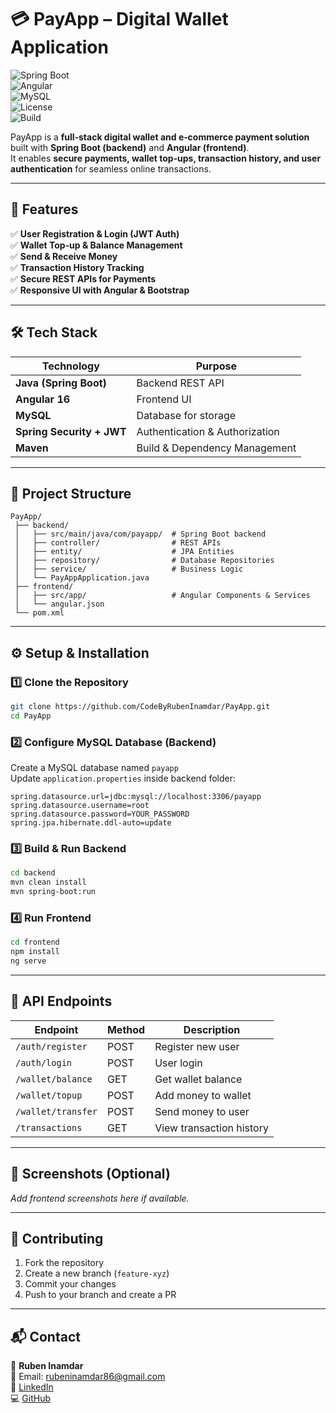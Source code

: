 # 💳 PayApp – Digital Wallet Application  

![Spring Boot](https://img.shields.io/badge/Spring%20Boot-3.0-green?logo=springboot)  
![Angular](https://img.shields.io/badge/Angular-16-red?logo=angular)  
![MySQL](https://img.shields.io/badge/MySQL-8.0-blue?logo=mysql)  
![License](https://img.shields.io/badge/License-MIT-yellow)  
![Build](https://img.shields.io/badge/Build-Passing-brightgreen)

PayApp is a **full‑stack digital wallet and e‑commerce payment solution** built with **Spring Boot (backend)** and **Angular (frontend)**.  
It enables **secure payments, wallet top‑ups, transaction history, and user authentication** for seamless online transactions.

---

## 🚀 Features  
✅ **User Registration & Login (JWT Auth)**  
✅ **Wallet Top‑up & Balance Management**  
✅ **Send & Receive Money**  
✅ **Transaction History Tracking**  
✅ **Secure REST APIs for Payments**  
✅ **Responsive UI with Angular & Bootstrap**

---

## 🛠 Tech Stack  

| Technology          | Purpose                        |
|---------------------|--------------------------------|
| **Java (Spring Boot)** | Backend REST API             |
| **Angular 16**      | Frontend UI                   |
| **MySQL**           | Database for storage          |
| **Spring Security + JWT** | Authentication & Authorization |
| **Maven**           | Build & Dependency Management |

---

## 📂 Project Structure  

```
PayApp/
 ├── backend/
 │   ├── src/main/java/com/payapp/  # Spring Boot backend
 │   ├── controller/                # REST APIs
 │   ├── entity/                    # JPA Entities
 │   ├── repository/                # Database Repositories
 │   ├── service/                   # Business Logic
 │   └── PayAppApplication.java
 ├── frontend/
 │   ├── src/app/                   # Angular Components & Services
 │   └── angular.json
 └── pom.xml
```

---

## ⚙️ Setup & Installation  

### 1️⃣ Clone the Repository  
```bash
git clone https://github.com/CodeByRubenInamdar/PayApp.git
cd PayApp
```

### 2️⃣ Configure MySQL Database (Backend)  
Create a MySQL database named `payapp`  
Update `application.properties` inside backend folder:

```properties
spring.datasource.url=jdbc:mysql://localhost:3306/payapp
spring.datasource.username=root
spring.datasource.password=YOUR_PASSWORD
spring.jpa.hibernate.ddl-auto=update
```

### 3️⃣ Build & Run Backend  
```bash
cd backend
mvn clean install
mvn spring-boot:run
```

### 4️⃣ Run Frontend  
```bash
cd frontend
npm install
ng serve
```

---

## 📌 API Endpoints  

| Endpoint                  | Method | Description             |
|---------------------------|--------|-------------------------|
| `/auth/register`          | POST   | Register new user       |
| `/auth/login`             | POST   | User login              |
| `/wallet/balance`         | GET    | Get wallet balance      |
| `/wallet/topup`           | POST   | Add money to wallet     |
| `/wallet/transfer`        | POST   | Send money to user      |
| `/transactions`           | GET    | View transaction history|

---

## 📸 Screenshots (Optional)  
_Add frontend screenshots here if available._

---

## 🤝 Contributing  
1. Fork the repository  
2. Create a new branch (`feature-xyz`)  
3. Commit your changes  
4. Push to your branch and create a PR  

---

## 📬 Contact  

👤 **Ruben Inamdar**  
📧 Email: rubeninamdar86@gmail.com  
🔗 [LinkedIn](https://www.linkedin.com/in/ruben-inamdar)  
💻 [GitHub](https://github.com/CodeByRubenInamdar)
